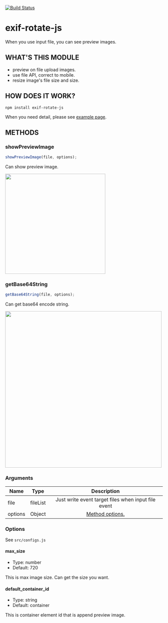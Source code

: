 [![Build Status](https://travis-ci.org/hanagejet/exif-rotate-js.svg?branch=master)](https://travis-ci.org/hanagejet/exif-rotate-js)

# exif-rotate-js

When you use input file, you can see preview images.

## WHAT'S THIS MODULE

- preview on file upload images.
- use file API, correct to mobile.
- resize image's file size and size.

## HOW DOES IT WORK?

```
npm install exif-rotate-js
```

When you need detail, please see [example page](https://github.com/hanagejet/exif-rotate-js/tree/master/example).

## METHODS

### showPreviewImage

```js
showPreviewImage(file, options);
```

Can show preview image.

<img src="https://cloud.githubusercontent.com/assets/4067007/19226722/fc509f20-8e63-11e6-86a0-392a06ec887d.png" width="320">


### getBase64String

```js
getBase64String(file, options);
```

Can get base64 encode string.

<img src="https://cloud.githubusercontent.com/assets/4067007/19226758/92e519fc-8e64-11e6-8fd4-20556ae6dbb8.png" width="500">

### Arguments

| Name          | Type      | Description   |
| ------------- |:--------:|:-------------:|
| file          | fileList  | Just write event target files when input file event |
| options       | Object    | [Method options.](#options) |

### Options

See `src/configs.js`

#### max_size
- Type: number
- Default: 720

This is max image size. Can get the size you want.

#### default_container_id
- Type: string
- Default: container

This is container element id that is append preview image.
